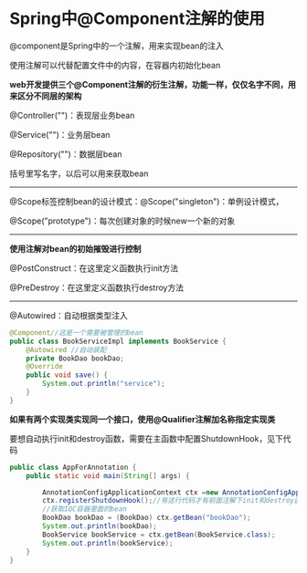 # Spring中@Component注解的使用

@component是Spring中的一个注解，用来实现bean的注入

使用注解可以代替配置文件中的内容，在容器内初始化bean

**web开发提供三个@Component注解的衍生注解，功能一样，仅仅名字不同，用来区分不同层的架构**

@Controller("")：表现层业务bean

@Service("")：业务层bean

@Repository("")：数据层bean

括号里写名字，以后可以用来获取bean

------

@Scope标签控制bean的设计模式：@Scope("singleton")：单例设计模式，

@Scope("prototype")：每次创建对象的时候new一个新的对象



------

**使用注解对bean的初始摧毁进行控制**

@PostConstruct：在这里定义函数执行init方法

@PreDestroy：在这里定义函数执行destroy方法

------

@Autowired：自动根据类型注入

```java
@Component//这是一个需要被管理的bean
public class BookServiceImpl implements BookService {
    @Autowired //自动装配   
    private BookDao bookDao;
    @Override
    public void save() {
        System.out.println("service");
    }
}
```

**如果有两个实现类实现同一个接口，使用@Qualifier注解加名称指定实现类**

要想自动执行init和destroy函数，需要在主函数中配置ShutdownHook，见下代码

```java
public class AppForAnnotation {
    public static void main(String[] args) {

        AnnotationConfigApplicationContext ctx =new AnnotationConfigApplicationContext(SpringConfig.class);
        ctx.registerShutdownHook();//有这行代码才有前面注解下init和destroy函数的执行
        //获取IOC容器里面的bean
        BookDao bookDao = (BookDao) ctx.getBean("bookDao");
        System.out.println(bookDao);
        BookService bookService = ctx.getBean(BookService.class);
        System.out.println(bookService);
    }
}
```


